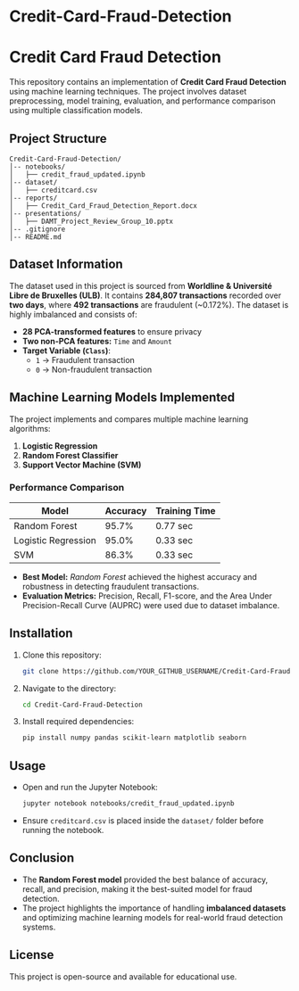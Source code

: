 # Credit-Card-Fraud-Detection
# Credit Card Fraud Detection

This repository contains an implementation of **Credit Card Fraud Detection** using machine learning techniques. The project involves dataset preprocessing, model training, evaluation, and performance comparison using multiple classification models.

## **Project Structure**
```
Credit-Card-Fraud-Detection/
│-- notebooks/
│   ├── credit_fraud_updated.ipynb
│-- dataset/
│   ├── creditcard.csv
│-- reports/
│   ├── Credit_Card_Fraud_Detection_Report.docx
│-- presentations/
│   ├── DAMT_Project_Review_Group_10.pptx
│-- .gitignore
│-- README.md
```

## **Dataset Information**
The dataset used in this project is sourced from **Worldline & Université Libre de Bruxelles (ULB)**. It contains **284,807 transactions** recorded over **two days**, where **492 transactions** are fraudulent (~0.172%). The dataset is highly imbalanced and consists of:
- **28 PCA-transformed features** to ensure privacy
- **Two non-PCA features:** `Time` and `Amount`
- **Target Variable (`Class`)**:
  - `1` → Fraudulent transaction
  - `0` → Non-fraudulent transaction

## **Machine Learning Models Implemented**
The project implements and compares multiple machine learning algorithms:
1. **Logistic Regression**
2. **Random Forest Classifier**
3. **Support Vector Machine (SVM)**

### **Performance Comparison**
| Model               | Accuracy | Training Time |
|--------------------|----------|--------------|
| Random Forest      | 95.7%    | 0.77 sec     |
| Logistic Regression | 95.0%    | 0.33 sec     |
| SVM                | 86.3%    | 0.33 sec     |

- **Best Model:** *Random Forest* achieved the highest accuracy and robustness in detecting fraudulent transactions.
- **Evaluation Metrics:** Precision, Recall, F1-score, and the Area Under Precision-Recall Curve (AUPRC) were used due to dataset imbalance.

## **Installation**
1. Clone this repository:
   ```sh
   git clone https://github.com/YOUR_GITHUB_USERNAME/Credit-Card-Fraud-Detection.git
   ```
2. Navigate to the directory:
   ```sh
   cd Credit-Card-Fraud-Detection
   ```
3. Install required dependencies:
   ```sh
   pip install numpy pandas scikit-learn matplotlib seaborn
   ```

## **Usage**
- Open and run the Jupyter Notebook:
  ```sh
  jupyter notebook notebooks/credit_fraud_updated.ipynb
  ```
- Ensure `creditcard.csv` is placed inside the `dataset/` folder before running the notebook.

## **Conclusion**
- The **Random Forest model** provided the best balance of accuracy, recall, and precision, making it the best-suited model for fraud detection.
- The project highlights the importance of handling **imbalanced datasets** and optimizing machine learning models for real-world fraud detection systems.

## **License**
This project is open-source and available for educational use.
